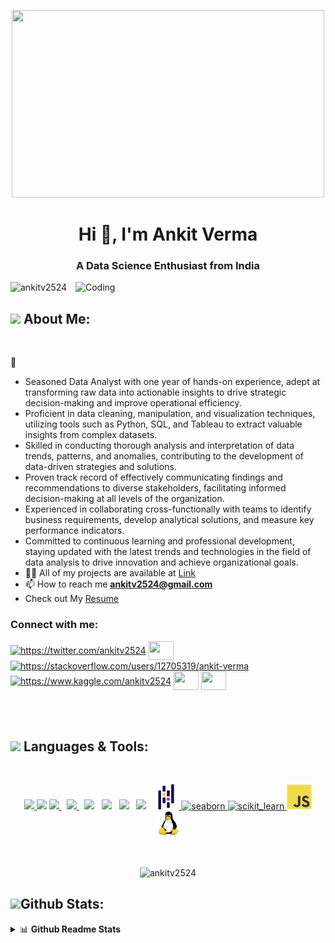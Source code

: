 <!-- MASTER PIC -->

<p align="center"> <a target="_blank" rel="noopener noreferrer" href="#"><img width="500" height="300" src="https://indoanalytica.com/static/images/data-science-2.gif" height="175px"/></a>


<h1 align="center">Hi 👋, I'm Ankit Verma</h1>
<h3 align="center">A Data Science Enthusiast from India</h3>
<img align = "right" alt = "Coding" width = "400" src = "https://media.giphy.com/media/3oKIPEqDGUULpEU0aQ/giphy.gif">

<p align="left"> <img src="https://komarev.com/ghpvc/?username=ankitv2524&label=Profile%20views&color=0e75b6&style=flat" alt="ankitv2524" /> </p>

<!-- ABOUT ME -->
<!-- INSERTING GIF ON RIGHT HAND SIDE AFTER ABOUT  -->

<h2 dir="auto"><img src="https://camo.githubusercontent.com/63371d36886ee658f5a97401f393e1ab1684b2fd3de674b8f5efc7d410b2a3d0/68747470733a2f2f6d656469612e67697068792e636f6d2f6d656469612f57556c706c634d704f43456d5447427442572f67697068792e676966" width="25" data-animated-image="" ></a> <strong>About Me:</strong></h2>
<br>

🌱 
- Seasoned Data Analyst with one year of hands-on experience, adept at transforming raw data into actionable insights to drive strategic decision-making and improve operational efficiency.
- Proficient in data cleaning, manipulation, and visualization techniques, utilizing tools such as Python, SQL, and Tableau to extract valuable insights from complex datasets.
- Skilled in conducting thorough analysis and interpretation of data trends, patterns, and anomalies, contributing to the development of data-driven strategies and solutions.
- Proven track record of effectively communicating findings and recommendations to diverse stakeholders, facilitating informed decision-making at all levels of the organization.
- Experienced in collaborating cross-functionally with teams to identify business requirements, develop analytical solutions, and measure key performance indicators.
- Committed to continuous learning and professional development, staying updated with the latest trends and technologies in the field of data analysis to drive innovation and achieve organizational goals.
- 👨‍💻 All of my projects are available at [Link](https://ankitverma.dev.voyage)
- 📫 How to reach me **ankitv2524@gmail.com**
- Check out My [Resume](https://drive.google.com/file/d/1f30rToHoIBgLFVVGC_9KZM5j6AEbBiBk/view?usp=sharing)

<h3 align="left">Connect with me:</h3>
<p align="left">
<a href="https://twitter.com/ankitv2524" target="blank"><img align="center" src="https://raw.githubusercontent.com/rahuldkjain/github-profile-readme-generator/master/src/images/icons/Social/twitter.svg" alt="https://twitter.com/ankitv2524" height="30" width="40" /></a>
<a href="https://www.linkedin.com/in/ankit-verma-9b4472149/" target="blank"><img align="center" src="https://img.icons8.com/fluent/48/000000/linkedin.png"  height="30" width="40" /></a>
<a href="https://stackoverflow.com/users/12705319/ankit-verma" target="blank"><img align="center" src="https://raw.githubusercontent.com/rahuldkjain/github-profile-readme-generator/master/src/images/icons/Social/stack-overflow.svg" alt="https://stackoverflow.com/users/12705319/ankit-verma" height="30" width="40" /></a>
<a href="https://www.kaggle.com/ankitv2524" target="blank"><img align="center" src="https://raw.githubusercontent.com/rahuldkjain/github-profile-readme-generator/master/src/images/icons/Social/kaggle.svg" alt="https://www.kaggle.com/ankitv2524" height="30" width="40" /></a>
<a href="https://www.hackerrank.com/ankitv2524" target="blank"><img align="center" src="https://raw.githubusercontent.com/rahuldkjain/github-profile-readme-generator/master/src/images/icons/Social/hackerrank.svg" height="30" width="40" /></a>
<a href="https://www.hackerearth.com/@ankitv2524" target="blank"><img align="center" src="https://raw.githubusercontent.com/rahuldkjain/github-profile-readme-generator/master/src/images/icons/Social/hackerearth.svg" height="30" width="40" /></a>
</p>

<!--Code For Language and Tool-->
<br>
<br>
<h2 dir="auto"><img src="https://camo.githubusercontent.com/b429fd0344f4072885b19923f824d4616893261e9d7cc2afb62f85224caca070/68747470733a2f2f6d656469612e67697068792e636f6d2f6d656469612f6a32704f476547594b65327843434b7766692f67697068792e676966" width="40" data-animated-image="" </a> <strong>Languages &amp; Tools:</strong></h2>
<br>
<!--Code For Inserting Icon Of Languages and Tools-->

<p align="center">  
    <a href="https://www.python.org" target="_blank"> <img src="https://img.icons8.com/color/48/000000/python.png"/> </a> 
    <a href="https://www.tableau.com/" target="_blank"> <img src="https://img.icons8.com/color/48/000000/tableau-software.png"/></a> 
    <a style="padding-right:8px;" href="https://www.mysql.com/" target="_blank"> <img src="https://img.icons8.com/fluent/50/000000/mysql-logo.png"/> </a>
    <a style="padding-right:8px;" href="https://www.microsoft.com/en-in/microsoft-365/excel" target="_blank"><img src="https://img.icons8.com/fluency/48/000000/microsoft-excel-2019.png"/> </a>
    <a style="padding-right:8px;" href="https://www.microsoft.com/en-us/microsoft-365/powerpoint" target="_blank"> <img src="https://img.icons8.com/color/48/000000/microsoft-powerpoint-2019--v1.png"/></a>
    <a style="padding-right:8px;" href="https://www.microsoft.com/en-us/microsoft-365/word" target="_blank"> <img src="https://img.icons8.com/ios-filled/50/000000/ms-word.png"/></a>
    <a style="padding-right:8px;" href="https://www.google.com/sheets/about/" target="_blank"> <img src="https://img.icons8.com/color/48/000000/google-sheets.png"/></a>
    <a style="padding-right:8px;" href="https://www.microsoft.com/en-in/sql-server/sql-server-downloads" target="_blank"> <img src="https://img.icons8.com/color/48/000000/microsoft-sql-server.png"/></a>
    <a href="https://pandas.pydata.org/" target="_blank" rel="noreferrer"> <img src="https://raw.githubusercontent.com/devicons/devicon/2ae2a900d2f041da66e950e4d48052658d850630/icons/pandas/pandas-original.svg" alt="pandas" width="40" height="40"/> </a> 
    <a href="https://seaborn.pydata.org/" target="_blank" rel="noreferrer"> <img src="https://seaborn.pydata.org/_images/logo-mark-lightbg.svg" alt="seaborn" width="40" height="40"/> </a>
    <a href="https://scikit-learn.org/" target="_blank" rel="noreferrer"> <img src="https://upload.wikimedia.org/wikipedia/commons/0/05/Scikit_learn_logo_small.svg" alt="scikit_learn" width="40" height="40"/> </a>
    <a href="https://developer.mozilla.org/en-US/docs/Web/JavaScript" target="_blank" rel="noreferrer"> <img src="https://raw.githubusercontent.com/devicons/devicon/master/icons/javascript/javascript-original.svg" alt="javascript" width="40" height="40"/> </a> <a href="https://www.linux.org/" target="_blank" rel="noreferrer"> <img src="https://raw.githubusercontent.com/devicons/devicon/master/icons/linux/linux-original.svg" alt="linux" width="40" height="40"/> </a>

</p>
<br>

<!-- <p><img align="left" src="https://github-readme-stats.vercel.app/api/top-langs?username=ankitv2524&show_icons=true&locale=en&layout=compact" alt="ankitv2524" /></p>

<p>&nbsp;<img align="center" src="https://github-readme-stats.vercel.app/api?username=ankitv2524&show_icons=true&locale=en" alt="ankitv2524" /></p>

<p><img align="center" src="https://github-readme-streak-stats.herokuapp.com/?user=ankitv2524&" alt="ankitv2524" /></p> -->

<!-- STREAK CODE -->

  <p align="center"><img align="center" src="https://github-readme-streak-stats.herokuapp.com/?user=ankitv2524&theme=black-ice&hide_border=true&stroke=0000&background=060A0CD0" alt="ankitv2524" /></p>


<!-- GITHUB STAT CODE -->

<h2 dir="auto"><img src="https://camo.githubusercontent.com/6324b8a2d7c4e78c6271e5bdb479001f501fe1108cdd4a0563d5b08758feb0c4/68747470733a2f2f6d656469612e67697068792e636f6d2f6d656469612f5a434e36463346416b7773794f47553252532f67697068792e676966" width="60" data-animated-image="" <strong>Github Stats:</strong></h2>

<!-- 1st DROP DOWN -->

<details>
  <summary><g-emoji class="g-emoji" alias="bar_chart" fallback-src="https://github.githubassets.com/images/icons/emoji/unicode/1f4ca.png">📊</g-emoji> <b>Github Readme Stats</b></summary>
 <br>
<!--  <p align="center" dir="auto"><img width="430" align="center" src="https://github-readme-stats.vercel.app/api/top-langs?username=ankitv2524&show_icons=true&locale=en&layout=compact" alt="ankitv2524" >
 <img align="center" src="https://github-readme-stats.vercel.app/api?username=ankitv2524&show_icons=true&locale=en" alt="ankitv2524" /></p>
  <b>Note:</b> Top languages is only a metric of the languages my public code consists of and doesn't reflect experience or skill level.
</details> -->
    
<p align="center" dir="auto"><img width="430" align="center" src="https://github-readme-stats.vercel.app/api?username=ankitv2524&show_icons=true&count_private=true&theme=react&hide_border=true&bg_color=0D1117" alt="ankitv2524" >
 <img align="center" src="https://github-readme-stats.vercel.app/api/top-langs?username=ankitv2524&langs_count=8&count_private=true&layout=compact&theme=react&hide_border=true&bg_color=0D1117" alt="ankitv2524" /></p>
  <b>Note:</b> Top languages is only a metric of the languages my public code consists of and doesn't reflect experience or skill level.
</details>
